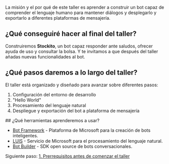 La misión y el por qué de este taller es aprender a construir un bot capaz de comprender el lenguaje humano para mantener diálogos y desplegarlo y exportarlo a diferentes plataformas de mensajería.

## ¿Qué conseguiré hacer al final del taller?
Construiremos **Stockito**, un bot capaz responder ante saludos, ofrecer ayuda de uso y consultar la bolsa. Y te invitamos a que después del taller añadas nuevas funcionalidades al bot.

## ¿Qué pasos daremos a lo largo del taller?
El taller está organizado y diseñado para avanzar sobre diferentes pasos:

1. Configuración del entorno de desarrollo
2. "Hello World"
3. Procesamiento del lenguaje natural
4. Despliegue y exportación del bot a plataforma de mensajería

## ¿Qué herramientas aprenderemos a usar?
- [Bot Framework](https://dev.botframework.com/) - Plataforma de Microsoft para la creación de bots inteligentes.
- [LUIS](https://www.luis.ai/home/index) - Servicio de Microsoft para el procesamiento del lenguaje natural.
- [Bot Builder](https://github.com/Microsoft/BotBuilder) - SDK open source de bots conversacionales.

Siguiente paso: [1. Prerrequisitos antes de comenzar el taller](https://github.com/sparta15/PicnicCodeBot/wiki/1.-Antes-de-venir-al-taller:-inst%C3%A1late-esto-r%C3%A1pidamente)
